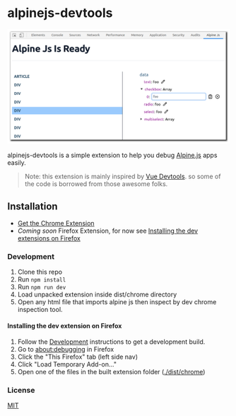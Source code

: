 # alpinejs-devtools

<p align="center"><img width="720px" src="alpine-devtools-screenshot.png" alt="screenshot"></p>

alpinejs-devtools is a simple extension to help you debug [Alpine.js](https://github.com/alpinejs/alpine) apps easily.

> Note: this extension is mainly inspired by [Vue Devtools](https://github.com/vuejs/vue-devtools). so some of the code is borrowed from those awesome folks.

## Installation

- [Get the Chrome Extension](https://chrome.google.com/webstore/detail/alpinejs-devtools/fopaemeedckajflibkpifppcankfmbhk)
- _Coming soon_ Firefox Extension, for now see [Installing the dev extensions on Firefox](#installing-the-dev-extension-on-firefox)

### Development

1. Clone this repo
2. Run `npm install`
3. Run `npm run dev`
4. Load unpacked extension inside dist/chrome directory
4. Open any html file that imports alpine js then inspect by dev chrome inspection tool.

#### Installing the dev extension on Firefox

1. Follow the [Development](#development) instructions to get a development build.
2. Go to [about:debugging](about:debugging) in Firefox
3. Click the "This Firefox" tab (left side nav)
4. Click "Load Temporary Add-on..."
5. Open one of the files in the built extension folder ([./dist/chrome](./dist/chrome))

### License

[MIT](http://opensource.org/licenses/MIT)
